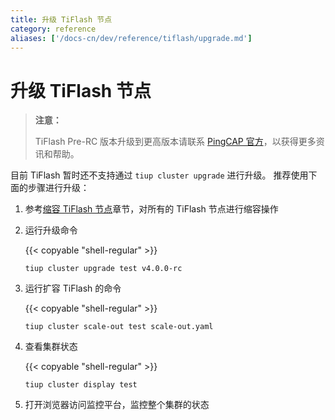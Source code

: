 ```yaml
---
title: 升级 TiFlash 节点
category: reference
aliases: ['/docs-cn/dev/reference/tiflash/upgrade.md']
---
```


# 升级 TiFlash 节点

> **注意：**
>
> TiFlash Pre-RC 版本升级到更高版本请联系 [PingCAP 官方](mailto:info@pingcap.com)，以获得更多资讯和帮助。

目前 TiFlash 暂时还不支持通过 `tiup cluster upgrade` 进行升级。 推荐使用下面的步骤进行升级：

1. 参考[缩容 TiFlash 节点](/scale-tidb-using-tiup.md#4-缩容-tiflash-节点)章节，对所有的 TiFlash 节点进行缩容操作

2. 运行升级命令

    {{< copyable "shell-regular" >}}

    ```shell
    tiup cluster upgrade test v4.0.0-rc
    ```

3. 运行扩容 TiFlash 的命令

    {{< copyable "shell-regular" >}}

    ```shell
    tiup cluster scale-out test scale-out.yaml
    ```

4. 查看集群状态

    {{< copyable "shell-regular" >}}

    ```shell
    tiup cluster display test
    ```

5. 打开浏览器访问监控平台，监控整个集群的状态
